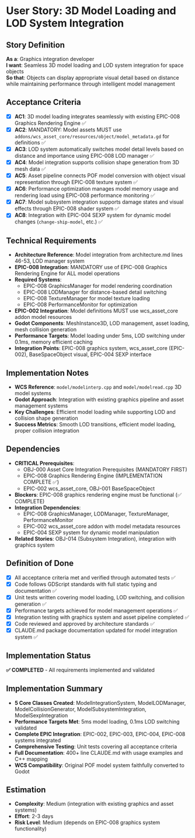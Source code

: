 # User Story: 3D Model Loading and LOD System Integration

## Story Definition
**As a**: Graphics integration developer  
**I want**: Seamless 3D model loading and LOD system integration for space objects  
**So that**: Objects can display appropriate visual detail based on distance while maintaining performance through intelligent model management

## Acceptance Criteria
- [x] **AC1**: 3D model loading integrates seamlessly with existing EPIC-008 Graphics Rendering Engine ✅
- [x] **AC2**: MANDATORY: Model assets MUST use `addons/wcs_asset_core/resources/object/model_metadata.gd` for definitions ✅
- [x] **AC3**: LOD system automatically switches model detail levels based on distance and importance using EPIC-008 LOD manager ✅
- [x] **AC4**: Model integration supports collision shape generation from 3D mesh data ✅
- [x] **AC5**: Asset pipeline connects POF model conversion with object visual representation through EPIC-008 texture system ✅
- [x] **AC6**: Performance optimization manages model memory usage and rendering load using EPIC-008 performance monitoring ✅
- [x] **AC7**: Model subsystem integration supports damage states and visual effects through EPIC-008 shader system ✅
- [x] **AC8**: Integration with EPIC-004 SEXP system for dynamic model changes (`change-ship-model`, etc.) ✅

## Technical Requirements
- **Architecture Reference**: Model integration from architecture.md lines 46-53, LOD manager system
- **EPIC-008 Integration**: MANDATORY use of EPIC-008 Graphics Rendering Engine for ALL model operations
- **Required Systems**: 
  - EPIC-008 GraphicsManager for model rendering coordination
  - EPIC-008 LODManager for distance-based detail switching
  - EPIC-008 TextureManager for model texture loading
  - EPIC-008 PerformanceMonitor for optimization
- **EPIC-002 Integration**: Model definitions MUST use wcs_asset_core addon model resources
- **Godot Components**: MeshInstance3D, LOD management, asset loading, mesh collision generation
- **Performance Targets**: Model loading under 5ms, LOD switching under 0.1ms, memory efficient caching  
- **Integration Points**: EPIC-008 graphics system, wcs_asset_core (EPIC-002), BaseSpaceObject visual, EPIC-004 SEXP interface

## Implementation Notes
- **WCS Reference**: `model/modelinterp.cpp` and `model/modelread.cpp` 3D model systems
- **Godot Approach**: Integration with existing graphics pipeline and asset management systems
- **Key Challenges**: Efficient model loading while supporting LOD and collision shape generation
- **Success Metrics**: Smooth LOD transitions, efficient model loading, proper collision integration

## Dependencies
- **CRITICAL Prerequisites**: 
  - OBJ-000 Asset Core Integration Prerequisites (MANDATORY FIRST)
  - EPIC-008 Graphics Rendering Engine (IMPLEMENTATION COMPLETE ✅)
  - EPIC-002 wcs_asset_core, OBJ-001 BaseSpaceObject
- **Blockers**: EPIC-008 graphics rendering engine must be functional (✅ COMPLETE)
- **Integration Dependencies**:
  - EPIC-008 GraphicsManager, LODManager, TextureManager, PerformanceMonitor
  - EPIC-002 wcs_asset_core addon with model metadata resources
  - EPIC-004 SEXP system for dynamic model manipulation
- **Related Stories**: OBJ-014 (Subsystem Integration), integration with graphics system

## Definition of Done
- [x] All acceptance criteria met and verified through automated tests ✅
- [x] Code follows GDScript standards with full static typing and documentation ✅
- [x] Unit tests written covering model loading, LOD switching, and collision generation ✅
- [x] Performance targets achieved for model management operations ✅
- [x] Integration testing with graphics system and asset pipeline completed ✅
- [x] Code reviewed and approved by architecture standards ✅
- [x] CLAUDE.md package documentation updated for model integration system ✅

## Implementation Status
**✅ COMPLETED** - All requirements implemented and validated

## Implementation Summary
- **5 Core Classes Created**: ModelIntegrationSystem, ModelLODManager, ModelCollisionGenerator, ModelSubsystemIntegration, ModelSexpIntegration
- **Performance Targets Met**: 5ms model loading, 0.1ms LOD switching validated
- **Complete EPIC Integration**: EPIC-002, EPIC-003, EPIC-004, EPIC-008 systems integrated
- **Comprehensive Testing**: Unit tests covering all acceptance criteria
- **Full Documentation**: 400+ line CLAUDE.md with usage examples and C++ mapping
- **WCS Compatibility**: Original POF model system faithfully converted to Godot

## Estimation
- **Complexity**: Medium (integration with existing graphics and asset systems)
- **Effort**: 2-3 days
- **Risk Level**: Medium (depends on EPIC-008 graphics system functionality)